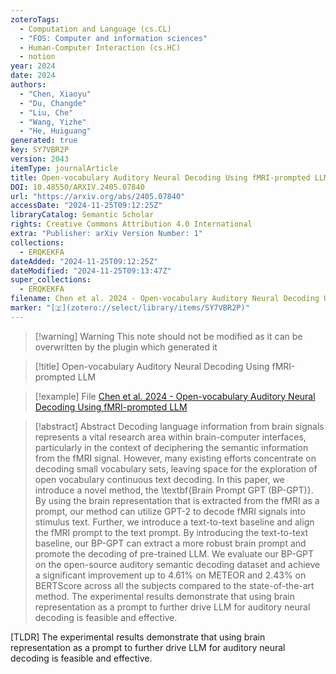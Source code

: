 ```yaml
---
zoteroTags:
  - Computation and Language (cs.CL)
  - "FOS: Computer and information sciences"
  - Human-Computer Interaction (cs.HC)
  - notion
year: 2024
date: 2024
authors:
  - "Chen, Xiaoyu"
  - "Du, Changde"
  - "Liu, Che"
  - "Wang, Yizhe"
  - "He, Huiguang"
generated: true
key: SY7VBR2P
version: 2043
itemType: journalArticle
title: Open-vocabulary Auditory Neural Decoding Using fMRI-prompted LLM
DOI: 10.48550/ARXIV.2405.07840
url: "https://arxiv.org/abs/2405.07840"
accessDate: "2024-11-25T09:12:25Z"
libraryCatalog: Semantic Scholar
rights: Creative Commons Attribution 4.0 International
extra: "Publisher: arXiv Version Number: 1"
collections:
  - ERQKEKFA
dateAdded: "2024-11-25T09:12:25Z"
dateModified: "2024-11-25T09:13:47Z"
super_collections:
  - ERQKEKFA
filename: Chen et al. 2024 - Open-vocabulary Auditory Neural Decoding Using fMRI-prompted LLM
marker: "[🇿](zotero://select/library/items/SY7VBR2P)"
---
```


>[!warning] Warning
> This note should not be modified as it can be overwritten by the plugin which generated it

> [!title] Open-vocabulary Auditory Neural Decoding Using fMRI-prompted LLM

> [!example] File
> [Chen et al. 2024 - Open-vocabulary Auditory Neural Decoding Using fMRI-prompted LLM](Chen%20et%20al.%202024%20-%20Open-vocabulary%20Auditory%20Neural%20Decoding%20Using%20fMRI-prompted%20LLM.pdf)

> [!abstract] Abstract
> Decoding language information from brain signals represents a vital research area within brain-computer interfaces, particularly in the context of deciphering the semantic information from the fMRI signal. However, many existing efforts concentrate on decoding small vocabulary sets, leaving space for the exploration of open vocabulary continuous text decoding. In this paper, we introduce a novel method, the \textbf{Brain Prompt GPT (BP-GPT)}. By using the brain representation that is extracted from the fMRI as a prompt, our method can utilize GPT-2 to decode fMRI signals into stimulus text. Further, we introduce a text-to-text baseline and align the fMRI prompt to the text prompt. By introducing the text-to-text baseline, our BP-GPT can extract a more robust brain prompt and promote the decoding of pre-trained LLM. We evaluate our BP-GPT on the open-source auditory semantic decoding dataset and achieve a significant improvement up to $4.61\%$ on METEOR and $2.43\%$ on BERTScore across all the subjects compared to the state-of-the-art method. The experimental results demonstrate that using brain representation as a prompt to further drive LLM for auditory neural decoding is feasible and effective.

[TLDR] The experimental results demonstrate that using brain representation as a prompt to further drive LLM for auditory neural decoding is feasible and effective.

